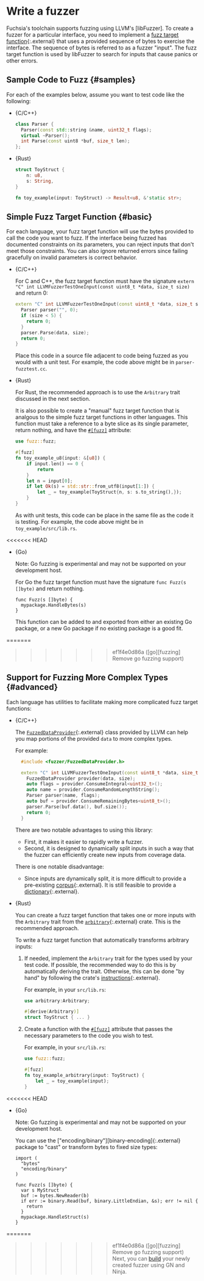 # Write a fuzzer

Fuchsia's toolchain supports fuzzing using LLVM's [libFuzzer]. To create a fuzzer for a particular
interface, you need to implement a [fuzz target function][fuzz-target]{:.external} that uses a
provided sequence of bytes to exercise the interface. The sequence of bytes is referred to as a
fuzzer "input". The fuzz target function is used by libFuzzer to search for inputs that cause panics
or other errors.

## Sample Code to Fuzz {#samples}

For each of the examples below, assume you want to test code like the following:

* {C/C++}

  ```cpp
  class Parser {
    Parser(const std::string &name, uint32_t flags);
    virtual ~Parser();
    int Parse(const uint8 *buf, size_t len);
  };
  ```

* {Rust}

  ```rust
  struct ToyStruct {
      n: u8,
      s: String,
  }

  fn toy_example(input: ToyStruct) -> Result<u8, &'static str>;
  ```

## Simple Fuzz Target Function {#basic}

For each language, your fuzz target function will use the bytes provided to call the code you want
to fuzz. If the interface being fuzzed has documented constraints on its parameters, you can reject
inputs that don't meet those constraints. You can also ignore returned errors since failing
gracefully on invalid parameters is correct behavior.

* {C/C++}

  For C and C++, the fuzz target function must have the signature
  `extern "C" int LLVMFuzzerTestOneInput(const uint8_t *data, size_t size)` and return 0:

  ```cpp
  extern "C" int LLVMFuzzerTestOneInput(const uint8_t *data, size_t size) {
    Parser parser("", 0);
    if (size < 5) {
      return 0;
    }
    parser.Parse(data, size);
    return 0;
  }
  ```

  Place this code in a source file adjacent to code being fuzzed as you would with a unit test. For
  example, the code above might be in `parser-fuzztest.cc`.

* {Rust}

  For Rust, the recommended approach is to use the `Arbitrary` trait discussed in the next section.

  It is also possible to create a "manual" fuzz target function that is analgous to the simple fuzz
  target functions in other languages. This function must take a reference to a byte slice as its
  single parameter, return nothing, and have the [`#[fuzz]`][fuzz-crate] attribute:

  ```rust
  use fuzz::fuzz;

  #[fuzz]
  fn toy_example_u8(input: &[u8]) {
      if input.len() == 0 {
          return
      }
      let n = input[0];
      if let Ok(s) = std::str::from_utf8(input[1:]) {
          let _ = toy_example(ToyStruct{n, s: s.to_string(),});
      }
  }
  ```

  As with unit tests, this code can be place in the same file as the code it is testing. For
  example, the code above might be in `toy_example/src/lib.rs`.

<<<<<<< HEAD
* {Go}

  Note: Go fuzzing is experimental and may not be supported on your development host.

  For Go the fuzz target function must have the signature `func Fuzz(s []byte)` and return nothing.

  ```golang
  func Fuzz(s []byte) {
    mypackage.HandleBytes(s)
  }
  ```

  This function can be added to and exported from either an existing Go package, or a new Go package
  if no existing package is a good fit.

=======
>>>>>>> ef1f4e0d86a ([go][fuzzing] Remove go fuzzing support)
## Support for Fuzzing More Complex Types {#advanced}

Each language has utilities to facilitate making more complicated fuzz target functions:

* {C/C++}

  The [`FuzzedDataProvider`][fuzzed-data-provider]{:.external} class provided by LLVM can help you
  map portions of the provided `data` to more complex types.

  For example:

  ```cpp
    #include <fuzzer/FuzzedDataProvider.h>

    extern "C" int LLVMFuzzerTestOneInput(const uint8_t *data, size_t size) {
      FuzzedDataProvider provider(data, size);
      auto flags = provider.ConsumeIntegral<uint32_t>();
      auto name = provider.ConsumeRandomLengthString();
      Parser parser(name, flags);
      auto buf = provider.ConsumeRemainingBytes<uint8_t>();
      parser.Parse(buf.data(), buf.size());
      return 0;
    }
  ```

  There are two notable advantages to using this library:

   * First, it makes it easier to rapidly write a fuzzer.
   * Second, it is designed to dynamically split inputs in such a way that the fuzzer can
     efficiently create new inputs from coverage data.

  There is one notable disadvantage:

   * Since inputs are dynamically split, it is more difficult to provide a pre-existing
     [corpus][corpus]{:.external}. It is still feasible to provide a
     [dictionary][dictionary]{:.external}.

* {Rust}

  You can create a fuzz target function that takes one or more inputs with the `Arbitrary` trait
  from the [`arbitrary`][arbitrary]{:.external} crate. This is the recommended approach.

  To write a fuzz target function that automatically transforms arbitrary inputs:

  1. If needed, implement the `Arbitrary` trait for the types used by your test code. If possible,
     the recommended way to do this is by automatically deriving the trait. Otherwise, this can be
     done "by hand" by following the crate's [instructions][arbitrary]{:.external}.

     For example, in your `src/lib.rs`:

     ```rust
     use arbitrary:Arbitrary;

     #[derive(Arbitrary)]
     struct ToyStruct { ... }
     ```

  1. Create a function with the [`#[fuzz]`][fuzz-crate] attribute that passes the necessary
     parameters to the code you wish to test.

     For example, in your `src/lib.rs`:

     ```rust
     use fuzz::fuzz;

     #[fuzz]
     fn toy_example_arbitrary(input: ToyStruct) {
         let _ = toy_example(input);
     }
     ```

<<<<<<< HEAD
* {Go}

  Note: Go fuzzing is experimental and may not be supported on your development host.

  You can use the ["encoding/binary"][binary-encoding]{:.external} package to "cast" or transform
  bytes to fixed size types:

  ```golang
  import (
    "bytes"
    "encoding/binary"
  )

  func Fuzz(s []byte) {
    var s MyStruct
    buf := bytes.NewReader(b)
    if err := binary.Read(buf, binary.LittleEndian, &s); err != nil {
      return
    }
    mypackage.HandleStruct(s)
  }
  ```

=======
>>>>>>> ef1f4e0d86a ([go][fuzzing] Remove go fuzzing support)
Next, you can [build](build-a-fuzzer.md) your newly created fuzzer using GN and Ninja.

[arbitrary]: https://docs.rs/arbitrary/0.4.0/arbitrary
[corpus]: https://llvm.org/docs/LibFuzzer.html#corpus
[dictionary]: https://llvm.org/docs/LibFuzzer.html#dictionaries
[fuzz-crate]: /src/lib/fuzzing/rust/src/lib.rs
[fuzz-target]: https://llvm.org/docs/LibFuzzer.html#fuzz-target
[fuzzed-data-provider]: https://github.com/google/fuzzing/blob/HEAD/docs/split-inputs.md#fuzzed-data-provider
